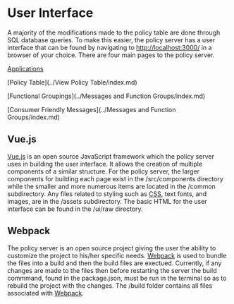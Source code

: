 # User Interface
A majority of the modifications made to the policy table are done through SQL database queries. To make this easier, the policy server has a user interface that can be found by navigating to <a href="http://localhost:3000/">http://localhost:3000/</a> in a browser of your choice. There are four main pages to the policy server.

[Applications](../Applications/index.md)

[Policy Table](../View Policy Table/index.md)

[Functional Groupings](../Messages and Function Groups/index.md)

[Consumer Friendly Messages](../Messages and Function Groups/index.md)

## Vue.js
<a href="https://vuejs.org/v2/guide/">Vue.js</a> is an open source JavaScript framework which the policy server uses in building the user interface. It allows the creation of multiple components of a similar structure. For the policy server, the larger components for building each page exist in the /src/components directory while the smaller and more numerous items are located in the /common subdirectory. Any files related to styling such as <a href="https://developer.mozilla.org/en-US/docs/Web/CSS">CSS</a>, text fonts, and images, are in the /assets subdirectory. The basic HTML for the user interface can be found in the /ui/raw directory.
## Webpack
The policy server is an open source project giving the user the ability to customize the project to his/her specific needs. <a href="https://webpack.js.org/concepts/">Webpack</a> is used to bundle the files into a build and then the build files are exectued. Currently, if any changes are made to the files then before restarting the server the build commmand, found in the package.json, must be run in the terminal so as to rebuild the project with the changes. The /build folder contains all files associated with <a href="https://webpack.js.org/concepts/">Webpack</a>.